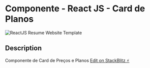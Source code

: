 # Componente - React JS - Card de Planos    
![ReactJS Resume Website Template](resume-screenshot.jpg?raw=true "ReactJS Resume Website Template")


## Description
Componente de Card de Preços e Planos
[Edit on StackBlitz ⚡️](https://stackblitz.com/edit/react-w55dgk)
